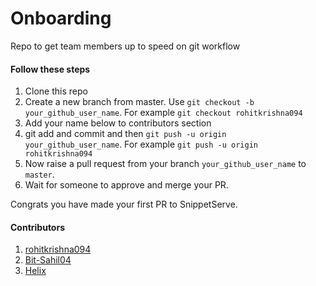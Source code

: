 # Onboarding
Repo to get team members up to speed on git workflow

#### Follow these steps
1. Clone this repo
2. Create a new branch from master. Use `git checkout -b your_github_user_name`. For example `git checkout rohitkrishna094`
3. Add your name below to contributors section
4. git add and commit and then `git push -u origin your_github_user_name`. For example `git push -u origin rohitkrishna094`
5. Now raise a pull request from your branch `your_github_user_name` to `master`.
6. Wait for someone to approve and merge your PR.

Congrats you have made your first PR to SnippetServe.

#### Contributors
1. [rohitkrishna094](https://github.com/rohitkrishna094)
2. [Bit-Sahil04](https://github.com/Bit-Sahil04)
3. [Helix](https://github.com/HelixHEX)
